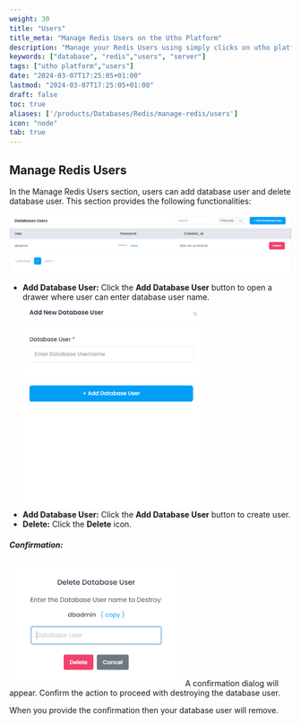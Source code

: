 ```yaml
---
weight: 30
title: "Users"
title_meta: "Manage Redis Users on the Utho Platform"
description: "Manage your Redis Users using simply clicks on utho platform"
keywords: ["database", "redis","users", "server"]
tags: ["utho platform","users"]
date: "2024-03-07T17:25:05+01:00"
lastmod: "2024-03-07T17:25:05+01:00"
draft: false
toc: true
aliases: ['/products/Databases/Redis/manage-redis/users']
icon: "node"
tab: true
---
```

## Manage Redis Users

In the Manage Redis Users section, users can add database user and delete database user. This section provides the following functionalities:

![Utho-database-cluster-user](image/Utho-database-cluster-user.png)

* **Add Database User:** Click the **Add Database User** button to open a drawer where user can enter database user name.
![Utho-database-cluster-add-user](image/Utho-database-cluster-add-user.png)
* **Add Database User:** Click the **Add Database User** button to create user.
* **Delete:** Click the **Delete** icon.
##### **Confirmation:**
![Utho-database-cluster-user-destroy](image/Utho-database-cluster-user-destroy.png)
A confirmation dialog will appear. Confirm the action to proceed with destroying the database user.

When you provide the confirmation then your database user will remove.

